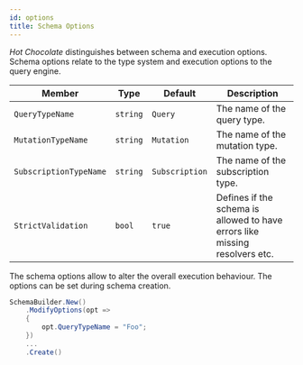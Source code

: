 ```yaml
---
id: options
title: Schema Options
---
```


_Hot Chocolate_ distinguishes between schema and execution options. Schema options relate to the type system and execution options to the query engine.

| Member                 | Type     | Default        | Description                                                                 |
| ---------------------- | -------- | -------------- | --------------------------------------------------------------------------- |
| `QueryTypeName`        | `string` | `Query`        | The name of the query type.                                                 |
| `MutationTypeName`     | `string` | `Mutation`     | The name of the mutation type.                                              |
| `SubscriptionTypeName` | `string` | `Subscription` | The name of the subscription type.                                          |
| `StrictValidation`     | `bool`   | `true`         | Defines if the schema is allowed to have errors like missing resolvers etc. |

The schema options allow to alter the overall execution behaviour. The options can be set during schema creation.

```csharp
SchemaBuilder.New()
    .ModifyOptions(opt =>
    {
        opt.QueryTypeName = "Foo";
    })
    ...
    .Create()
```
